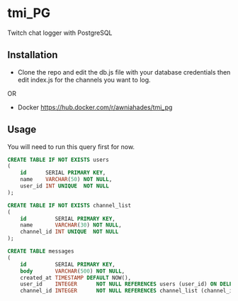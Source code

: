 # tmi_PG

Twitch chat logger with PostgreSQL

## Installation

* Clone the repo and edit the db.js file with your database credentials then edit index.js for the channels you want to log.

OR

* Docker https://hub.docker.com/r/awniahades/tmi_pg


## Usage

You will need to run this query first for now.

```SQL
CREATE TABLE IF NOT EXISTS users
(
    id      SERIAL PRIMARY KEY,
    name    VARCHAR(50) NOT NULL,
    user_id INT UNIQUE  NOT NULL
);

CREATE TABLE IF NOT EXISTS channel_list
(
    id         SERIAL PRIMARY KEY,
    name       VARCHAR(30) NOT NULL,
    channel_id INT UNIQUE  NOT NULL
);

CREATE TABLE messages
(
    id         SERIAL PRIMARY KEY,
    body       VARCHAR(500) NOT NULL,
    created_at TIMESTAMP DEFAULT NOW(),
    user_id    INTEGER      NOT NULL REFERENCES users (user_id) ON DELETE CASCADE,
    channel_id INTEGER      NOT NULL REFERENCES channel_list (channel_id) ON DELETE CASCADE
```
